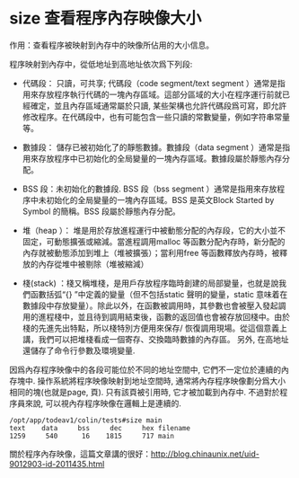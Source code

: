 # size 查看程序內存映像大小
作用：查看程序被映射到內存中的映像所佔用的大小信息。

程序映射到內存中，從低地址到高地址依次爲下列段:

- 代碼段： 只讀，可共享; 代碼段（code segment/text segment ）通常是指用來存放程序執行代碼的一塊內存區域。這部分區域的大小在程序運行前就已經確定，並且內存區域通常屬於只讀, 某些架構也允許代碼段爲可寫，即允許修改程序。在代碼段中，也有可能包含一些只讀的常數變量，例如字符串常量等。

- 數據段： 儲存已被初始化了的靜態數據。數據段（data segment ）通常是指用來存放程序中已初始化的全局變量的一塊內存區域。數據段屬於靜態內存分配。
- BSS 段：未初始化的數據段. BSS 段（bss segment ）通常是指用來存放程序中未初始化的全局變量的一塊內存區域。BSS 是英文Block Started by Symbol 的簡稱。BSS 段屬於靜態內存分配。
- 堆（heap ）： 堆是用於存放進程運行中被動態分配的內存段，它的大小並不固定，可動態擴張或縮減。當進程調用malloc 等函數分配內存時，新分配的內存就被動態添加到堆上（堆被擴張）；當利用free 等函數釋放內存時，被釋放的內存從堆中被剔除（堆被縮減）
- 棧(stack) ：棧又稱堆棧，是用戶存放程序臨時創建的局部變量，也就是說我們函數括弧“{} ”中定義的變量（但不包括static 聲明的變量，static 意味着在數據段中存放變量）。除此以外，在函數被調用時，其參數也會被壓入發起調用的進程棧中，並且待到調用結束後，函數的返回值也會被存放回棧中。由於棧的先進先出特點，所以棧特別方便用來保存/ 恢復調用現場。從這個意義上講，我們可以把堆棧看成一個寄存、交換臨時數據的內存區。
另外, 在高地址還儲存了命令行參數及環境變量.

因爲內存程序映像中的各段可能位於不同的地址空間中, 它們不一定位於連續的內存塊中. 操作系統將程序映像映射到地址空間時, 通常將內存程序映像劃分爲大小相同的塊(也就是page, 頁). 只有該頁被引用時, 它才被加載到內存中. 不過對於程序員來說, 可以視內存程序映像在邏輯上是連續的.
```
/opt/app/todeav1/colin/tests#size main
text    data     bss     dec     hex filename
1259     540      16    1815     717 main
```

關於程序內存映像，這篇文章講的很好：http://blog.chinaunix.net/uid-9012903-id-2011435.html
